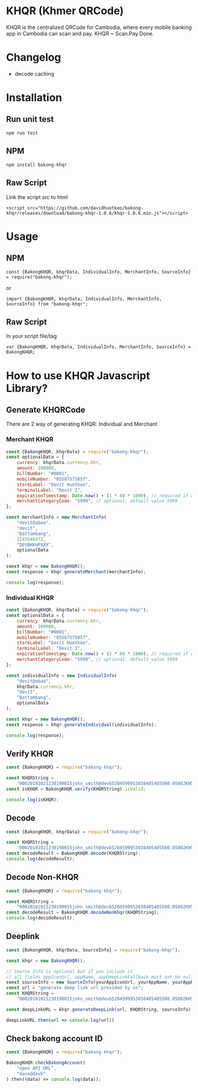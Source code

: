 # KHQR (Khmer QRCode)
KHQR is the centralized QRCode for Cambodia, where every mobile banking app in Cambodia can scan and pay.
KHQR ~ Scan.Pay.Done.

# Changelog
- decode caching

# Installation

## Run unit test
```
npm run test
```

## NPM
```
npm install bakong-khqr
```

## Raw Script
Link the script src to html
```
<script src="https://github.com/davidhuotkeo/bakong-khqr/releases/download/bakong-khqr-1.0.6/khqr-1.0.6.min.js"></script>
```

# Usage

## NPM
```
const {BakongKHQR, khqrData, IndividualInfo, MerchantInfo, SourceInfo} = require("bakong-khqr");
```

or

```
import {BakongKHQR, khqrData, IndividualInfo, MerchantInfo, SourceInfo} from "bakong-khqr";
```

## Raw Script
In your script file/tag
```
var {BakongKHQR, khqrData, IndividualInfo, MerchantInfo, SourceInfo} = BakongKHQR;
```


# How to use KHQR Javascript Library?

## Generate KHQRCode
There are 2 way of generating KHQR: Individual and Merchant

### Merchant KHQR
```javascript
const {BakongKHQR, khqrData} = require("bakong-khqr");
const optionalData = {
    currency: khqrData.currency.khr,
    amount: 100000,
    billNumber: "#0001",
    mobileNumber: "85587575857",
    storeLabel: "Devit Huotkeo",
    terminalLabel: "Devit I",
    expirationTimestamp: Date.now() + (1 * 60 * 1000), // required if amount is not null or zero (eg. expired in 1 minutes)
    merchantCategoryCode: "5999", // optional: default value 5999
};

const merchantInfo = new MerchantInfo(
    "devit@abaa",
    "devit",
    "Battambang",
    1243546472,
    "DEVBKKHPXXX",
    optionalData
);

const khqr = new BakongKHQR();
const response = khqr.generateMerchant(merchantInfo);

console.log(response);
```

### Individual KHQR
```javascript
const {BakongKHQR, khqrData} = require("bakong-khqr");
const optionalData = {
    currency: khqrData.currency.khr,
    amount: 100000,
    billNumber: "#0001",
    mobileNumber: "85587575857",
    storeLabel: "Devit Huotkeo",
    terminalLabel: "Devit I",
    expirationTimestamp: Date.now() + (2 * 60 * 1000), // required if dynamic KHQR (eg. expired in 2 minutes)
    merchantCategoryCode: "5999", // optional: default value 5999
};

const individualInfo = new IndividualInfo(
    "devit@abaa",
    khqrData.currency.khr,
    "devit",
    "Battambang",
    optionalData
);

const khqr = new BakongKHQR();
const response = khqr.generateIndividual(individualInfo);

console.log(response);
```

## Verify KHQR
```javascript
const {BakongKHQR} = require("bakong-khqr");

const KHQRString =
    "00020101021230190015john_smith@devb5204599953038405405500.05802KH5910John Smith6010Phnom Penh62640111Invoice#0690314Coffee Khlaing0727Cooooooooooooooooooounter 299340013172734056490701131727340624907630458D8";
const isKHQR = BakongKHQR.verify(KHQRString).isValid;

console.log(isKHQR);
```

## Decode
```javascript
const {BakongKHQR, khqrData} = require("bakong-khqr");

const KHQRString =
    "00020101021230190015john_smith@devb5204599953038405405500.05802KH5910John Smith6010Phnom Penh62640111Invoice#0690314Coffee Khlaing0727Cooooooooooooooooooounter 299340013172734056490701131727340624907630458D8";
const decodeResult = BakongKHQR.decode(KHQRString);
console.log(decodeResult);
```

## Decode Non-KHQR
```javascript
const {BakongKHQR} = require("bakong-khqr");

const KHQRString =
    "00020101021230190015john_smith@devb5204599953038405405500.05802KH5910John Smith6010Phnom Penh62640111Invoice#0690314Coffee Khlaing0727Cooooooooooooooooooounter 299340013172734056490701131727340624907630458D8";
const decodeResult = BakongKHQR.decodeNonKhqr(KHQRString);
console.log(decodeResult);
```

## Deeplink
```javascript
const {BakongKHQR, khqrData, SourceInfo} = require("bakong-khqr");

const khqr = new BakongKHQR();

// Source Info is optional but if you include it
// all fields appIconUrl, appName, appDeepLinkCallback must not be null
const sourceInfo = new SourceInfo(yourAppIconUrl, yourAppName, yourAppDeepLinkCallback);
const url = "generate deep link url provided by us";
const KHQRString =
    "00020101021230190015john_smith@devb5204599953038405405500.05802KH5910John Smith6010Phnom Penh62640111Invoice#0690314Coffee Khlaing0727Cooooooooooooooooooounter 299340013172734056490701131727340624907630458D8";

const deepLinkURL = khqr.generateDeepLink(url, KHQRString, sourceInfo);

deepLinkURL.then(url => console.log(url))
```

## Check bakong account ID
```javascript
const {BakongKHQR} = require("bakong-khqr");

BakongKHQR.checkBakongAccount(
    "open API URL",
    "dave@devb"
).then((data) => console.log(data));
```
